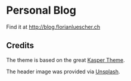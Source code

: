 # Personal Blog

Find it at http://blog.florianluescher.ch

## Credits

The theme is based on the great [Kasper Theme](https://github.com/rosario/kasper).

The header image was provided via [Unsplash](http://unsplash.com/).
